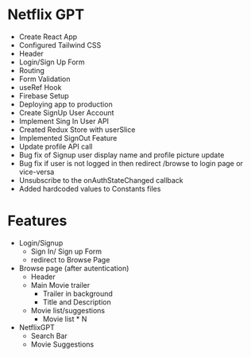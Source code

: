 # Netflix GPT

- Create React App
- Configured Tailwind CSS
- Header
- Login/Sign Up Form
- Routing 
- Form Validation
- useRef Hook
- Firebase Setup
- Deploying app to production
- Create SignUp User Account
- Implement Sing In User API
- Created Redux Store with userSlice
- Implemented SignOut Feature
- Update profile API call 
- Bug fix of Signup user display name and profile picture update
- Bug fix if user is not logged in then redirect /browse to login page or vice-versa
- Unsubscribe to the onAuthStateChanged callback
- Added hardcoded values to Constants files

# Features
- Login/Signup
    - Sign In/ Sign up Form
    - redirect to Browse Page
- Browse page (after autentication)
    - Header
    - Main Movie trailer 
        - Trailer in background
        - Title and Description
    - Movie list/suggestions
        - Movie list * N
- NetflixGPT
    - Search Bar
    - Movie Suggestions